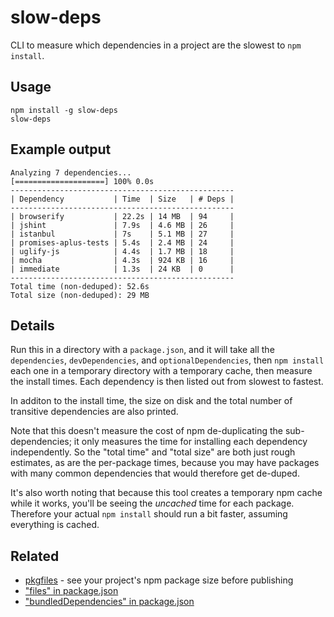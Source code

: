 slow-deps
====

CLI to measure which dependencies in a project are the slowest to `npm install`.

Usage
----

    npm install -g slow-deps
    slow-deps

Example output
----

```
Analyzing 7 dependencies...
[====================] 100% 0.0s
--------------------------------------------------
| Dependency           | Time  | Size   | # Deps |
--------------------------------------------------
| browserify           | 22.2s | 14 MB  | 94     |
| jshint               | 7.9s  | 4.6 MB | 26     |
| istanbul             | 7s    | 5.1 MB | 27     |
| promises-aplus-tests | 5.4s  | 2.4 MB | 24     |
| uglify-js            | 4.4s  | 1.7 MB | 18     |
| mocha                | 4.3s  | 924 KB | 16     |
| immediate            | 1.3s  | 24 KB  | 0      |
--------------------------------------------------
Total time (non-deduped): 52.6s
Total size (non-deduped): 29 MB
```

Details
----


Run this in a directory with a `package.json`, and it will take all the `dependencies`, 
`devDependencies`, and `optionalDependencies`, then `npm install` each one in a temporary 
directory with a temporary cache, then measure the install times. Each dependency is then listed out 
from slowest to fastest.

In additon to the install time, the size on disk and the total number of transitive dependencies are also printed.

Note that this doesn't measure the cost of npm de-duplicating the sub-dependencies; 
it only measures the time for installing each dependency independently. So the "total time" and "total size"
are both just rough estimates, as are the per-package times, because you may have packages with many common
dependencies that would therefore get de-duped.

It's also worth noting that because this tool creates a temporary npm cache while it works,
you'll be seeing the _uncached_ time for each package. Therefore your actual `npm install` should run a bit faster,
assuming everything is cached.

Related
----

- [pkgfiles](https://www.npmjs.com/package/pkgfiles) - see your project's npm package size before publishing
- ["files" in package.json](https://docs.npmjs.com/files/package.json#files)
- ["bundledDependencies" in package.json](https://docs.npmjs.com/files/package.json#bundleddependencies)